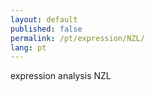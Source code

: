 ```yaml
---
layout: default
published: false
permalink: /pt/expression/NZL/
lang: pt
---
```


expression analysis NZL
